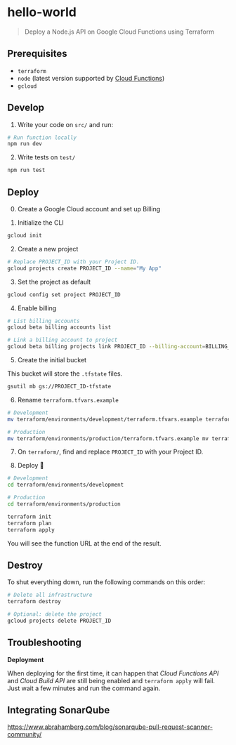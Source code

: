 # hello-world

> Deploy a Node.js API on Google Cloud Functions using Terraform

## Prerequisites

- `terraform`
- `node` (latest version supported by [Cloud Functions](https://cloud.google.com/functions/docs/concepts/nodejs-runtime))
- `gcloud`

## Develop

1. Write your code on `src/` and run:

```bash
# Run function locally
npm run dev
```

2. Write tests on `test/`

```bash
npm run test
```

## Deploy

0. Create a Google Cloud account and set up Billing

1. Initialize the CLI

```bash
gcloud init
```

2. Create a new project

```bash
# Replace PROJECT_ID with your Project ID.
gcloud projects create PROJECT_ID --name="My App"
```

3. Set the project as default

```bash
gcloud config set project PROJECT_ID
```

4. Enable billing

```bash
# List billing accounts
gcloud beta billing accounts list

# Link a billing account to project
gcloud beta billing projects link PROJECT_ID --billing-account=BILLING_ACCOUNT_ID
```

5. Create the initial bucket

This bucket will store the `.tfstate` files.

```bash
gsutil mb gs://PROJECT_ID-tfstate
```

6. Rename `terraform.tfvars.example`

```bash
# Development
mv terraform/environments/development/terraform.tfvars.example terraform/environments/development/terraform.tfvars

# Production
mv terraform/environments/production/terraform.tfvars.example mv terraform/environments/production/terraform.tfvars
```

7. On `terraform/`, find and replace `PROJECT_ID` with your Project ID.

8. Deploy 🤞

```bash
# Development
cd terraform/environments/development

# Production
cd terraform/environments/production

terraform init
terraform plan
terraform apply
```

You will see the function URL at the end of the result.

## Destroy

To shut everything down, run the following commands on this order:

```bash
# Delete all infrastructure
terraform destroy

# Optional: delete the project
gcloud projects delete PROJECT_ID
```

## Troubleshooting

**Deployment**

When deploying for the first time, it can happen that _Cloud Functions API_ and _Cloud Build API_ are still being enabled and `terraform apply` will fail. Just wait a few minutes and run the command again.



## Integrating SonarQube

https://www.abrahamberg.com/blog/sonarqube-pull-request-scanner-community/